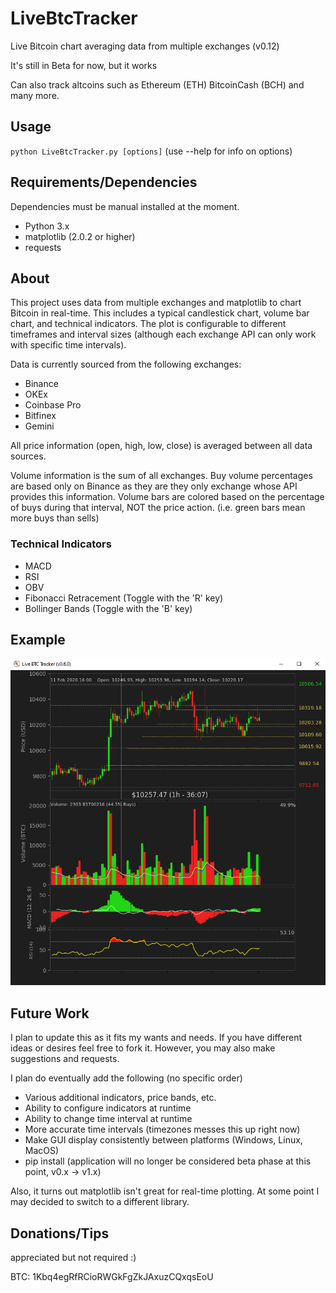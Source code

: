 # LiveBtcTracker
Live Bitcoin chart averaging data from multiple exchanges (v0.12)

It's still in Beta for now, but it works

Can also track altcoins such as Ethereum (ETH) BitcoinCash (BCH) and many more.

## Usage
`python LiveBtcTracker.py [options]` (use --help for info on options)

## Requirements/Dependencies
Dependencies must be manual installed at the moment. 
* Python 3.x
* matplotlib (2.0.2 or higher)
* requests

## About
This project uses data from multiple exchanges and matplotlib to chart Bitcoin in real-time. This includes a typical candlestick chart, volume bar chart, and technical indicators. The plot is configurable to different timeframes and interval sizes (although each exchange API can only work with specific time intervals).

Data is currently sourced from the following exchanges:
* Binance
* OKEx
* Coinbase Pro
* Bitfinex
* Gemini

All price information (open, high, low, close) is averaged between all data sources.

Volume information is the sum of all exchanges. Buy volume percentages are based only on Binance as they are they only exchange whose API provides this information. Volume bars are colored based on the percentage of buys during that interval, NOT the price action. (i.e. green bars mean more buys than sells)

### Technical Indicators
* MACD
* RSI
* OBV
* Fibonacci Retracement (Toggle with the 'R' key)
* Bollinger Bands (Toggle with the 'B' key)

## Example
![Example Image of Chart](chartexample.png)

## Future Work
I plan to update this as it fits my wants and needs. If you have different ideas or desires feel free to fork it. However, you may also make suggestions and requests.

I plan do eventually add the following (no specific order)
* Various additional indicators, price bands, etc.
* Ability to configure indicators at runtime
* Ability to change time interval at runtime
* More accurate time intervals (timezones messes this up right now)
* Make GUI display consistently between platforms (Windows, Linux, MacOS)
* pip install (application will no longer be considered beta phase at this point, v0.x -> v1.x)

Also, it turns out matplotlib isn't great for real-time plotting. At some point I may decided to switch to a different library.

## Donations/Tips
appreciated but not required :)

BTC:  1Kbq4egRfRCioRWGkFgZkJAxuzCQxqsEoU